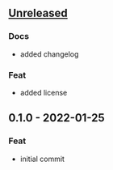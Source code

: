 <a name="unreleased"></a>
## [Unreleased]

### Docs
- added changelog

### Feat
- added license


<a name="0.1.0"></a>
## 0.1.0 - 2022-01-25
### Feat
- initial commit


[Unreleased]: https://github.com/tigorlazuardi/flt-url-parser/compare/0.1.0...HEAD
